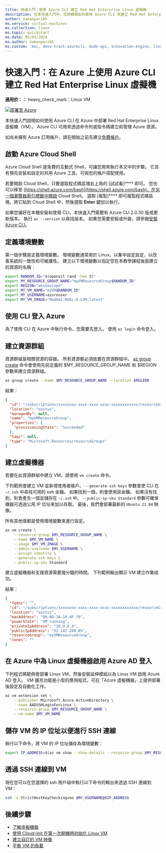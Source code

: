 ```yaml
---
title: 快速入門：使用 Azure CLI 建立 Red Hat Enterprise Linux 虛擬機
description: 在本快速入門中，您將瞭解如何使用 Azure CLI 來建立 Red Hat Enterprise Linux 虛擬機
author: namanparikh
ms.service: virtual-machines
ms.collection: linux
ms.topic: quickstart
ms.date: 05/03/2024
ms.author: namanparikh
ms.custom: 'mvc, devx-track-azurecli, mode-api, innovation-engine, linux-related-content'
---
```


# 快速入門：在 Azure 上使用 Azure CLI 建立 Red Hat Enterprise Linux 虛擬機

**適用於：：** heavy_check_mark：Linux VM

[![部署至 Azure](https://aka.ms/deploytoazurebutton)](https://go.microsoft.com/fwlink/?linkid=2286317)

本快速入門說明如何使用 Azure CLI 在 Azure 中部署 Red Hat Enterprise Linux 虛擬機（VM）。 Azure CLI 可用來透過命令列或指令碼建立和管理 Azure 資源。

如尚未擁有 Azure 訂用帳戶，請在開始之前先建立[免費帳戶](https://azure.microsoft.com/free/?WT.mc_id=A261C142F)。

## 啟動 Azure Cloud Shell

Azure Cloud Shell 是免費的互動式 Shell，可讓您用來執行本文中的步驟。 它具有預先安裝和設定的共用 Azure 工具，可與您的帳戶搭配使用。 

若要開啟 Cloud Shell，只要選取程式碼區塊右上角的 [試試看]**** 即可。 您也可以移至 [https://shell.azure.com/bash](https://shell.azure.com/bash)，在另一個瀏覽器索引標籤中開啟 Cloud Shell。 選取 [複製]**** 即可複製程式碼區塊，將它貼到 Cloud Shell 中，然後選取 **Enter** 鍵加以執行。

如果您偏好在本機安裝和使用 CLI，本快速入門需要有 Azure CLI 2.0.30 版或更新版本。 執行 `az --version` 以尋找版本。 如果您需要安裝或升級，請參閱[安裝 Azure CLI]( /cli/azure/install-azure-cli)。

## 定義環境變數

第一個步驟是定義環境變數。 環境變數通常用於 Linux，以集中設定設定，以改善系統的一致性和可維護性。 建立以下環境變數以指定您在本教學課程後面建立的資源的名稱：

```bash
export RANDOM_ID="$(openssl rand -hex 3)"
export MY_RESOURCE_GROUP_NAME="myVMResourceGroup$RANDOM_ID"
export REGION="westeurope"
export MY_VM_NAME="myVM$RANDOM_ID"
export MY_USERNAME=azureuser
export MY_VM_IMAGE="RedHat:RHEL:8-LVM:latest"
```

## 使用 CLI 登入 Azure

為了使用 CLI 在 Azure 中執行命令，您需要先登入。 使用 `az login` 命令登入。

## 建立資源群組

資源群組是相關資源的容器。 所有資源都必須放置在資源群組中。 [az group create](/cli/azure/group) 命令會使用先前定義的 $MY_RESOURCE_GROUP_NAME 和 $REGION 參數來建立資源群組。

```bash
az group create --name $MY_RESOURCE_GROUP_NAME --location $REGION
```

結果：

<!-- expected_similarity=0.3 -->
```json
{
  "id": "/subscriptions/xxxxxxxx-xxxx-xxxx-xxxx-xxxxxxxxxxxx/resourceGroups/myVMResourceGroup",
  "location": "eastus",
  "managedBy": null,
  "name": "myVMResourceGroup",
  "properties": {
    "provisioningState": "Succeeded"
  },
  "tags": null,
  "type": "Microsoft.Resources/resourceGroups"
}
```

## 建立虛擬機器

若要在此資源群組中建立 VM，請使用 `vm create` 命令。 

下列範例會建立 VM 並新增使用者帳戶。 `--generate-ssh-keys` 參數會使 CLI 在 `~/.ssh` 中尋找可用的 ssh 金鑰。 如果找到一個，則會使用該金鑰。 如果沒有找到，則會產生一個並儲存在 `~/.ssh` 中。 `--public-ip-sku Standard` 參數可確保機器可透過公用 IP 位址來加以存取。 最後，我們會部署最新的 `Ubuntu 22.04` 映像。

所有其他值都是使用環境變數來進行設定。

```bash
az vm create \
    --resource-group $MY_RESOURCE_GROUP_NAME \
    --name $MY_VM_NAME \
    --image $MY_VM_IMAGE \
    --admin-username $MY_USERNAME \
    --assign-identity \
    --generate-ssh-keys \
    --public-ip-sku Standard
```

建立虛擬機器和支援資源需要幾分鐘的時間。 下列範例輸出顯示 VM 建立作業成功。

結果：
<!-- expected_similarity=0.3 -->
```json
{
  "fqdns": "",
  "id": "/subscriptions/xxxxxxxx-xxxx-xxxx-xxxx-xxxxxxxxxxxx/resourceGroups/myVMResourceGroup/providers/Microsoft.Compute/virtualMachines/myVM",
  "location": "eastus",
  "macAddress": "00-0D-3A-10-4F-70",
  "powerState": "VM running",
  "privateIpAddress": "10.0.0.4",
  "publicIpAddress": "52.147.208.85",
  "resourceGroup": "myVMResourceGroup",
  "zones": ""
}
```

## 在 Azure 中為 Linux 虛擬機器啟用 Azure AD 登入

下列程式碼範例會部署 Linux VM，然後安裝延伸模組以為 Linux VM 啟用 Azure AD 登入。 VM 擴充功能是小型的應用程式，可在「Azure 虛擬機器」上提供部署後設定及自動化工作。

```bash
az vm extension set \
    --publisher Microsoft.Azure.ActiveDirectory \
    --name AADSSHLoginForLinux \
    --resource-group $MY_RESOURCE_GROUP_NAME \
    --vm-name $MY_VM_NAME
```

## 儲存 VM 的 IP 位址以便進行 SSH 連線

執行以下命令，將 VM 的 IP 位址儲存為環境變數：

```bash
export IP_ADDRESS=$(az vm show --show-details --resource-group $MY_RESOURCE_GROUP_NAME --name $MY_VM_NAME --query publicIps --output tsv)
```

## 透過 SSH 連線到 VM

<!--## Export the SSH configuration for use with SSH clients that support OpenSSH & SSH into the VM.
Log in to Azure Linux VMs with Azure AD supports exporting the OpenSSH certificate and configuration. That means you can use any SSH clients that support OpenSSH-based certificates to sign in through Azure AD. The following example exports the configuration for all IP addresses assigned to the VM:-->

<!--
```bash
yes | az ssh config --file ~/.ssh/config --name $MY_VM_NAME --resource-group $MY_RESOURCE_GROUP_NAME
```
-->

現在您可以在您選擇的 ssh 用戶端中執行以下命令的輸出來透過 SSH 連線到 VM：

```bash
ssh -o StrictHostKeyChecking=no $MY_USERNAME@$IP_ADDRESS
```

## 後續步驟

* [了解虛擬機器](../index.yml)
* [使用 Cloud-Init 在第一次開機時初始化 Linux VM](tutorial-automate-vm-deployment.md)
* [建立自訂的 VM 映像](tutorial-custom-images.md)
* [平衡 VM 的負載](../../load-balancer/quickstart-load-balancer-standard-public-cli.md)
